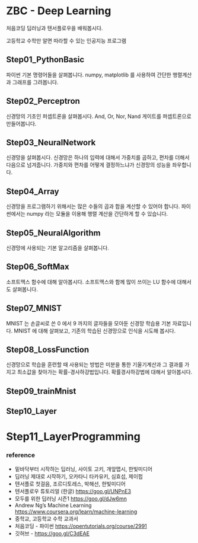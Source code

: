 # ZBC - Deep Learning

처음코딩 딥러닝과 텐서플로우을 배워봅시다.

고등학교 수학만 알면 따라할 수 있는 인공지능 프로그램



## Step01_PythonBasic

파이썬 기본 명령어들을 살펴봅니다.
numpy, matplotlib 를 사용하여 간단한 행렬계산과 그래프를 그려봅니다.


## Step02_Perceptron

신경망의 기초인 퍼셉트론을 살펴봅시다.
And, Or, Nor, Nand 게이트를 퍼셉트론으로 만들어봅니다.

## Step03_NeuralNetwork

신경망을 살펴봅시다. 신경망은 하나의 입력에 대해서 가중치를 곱하고, 편차를 더해서 다음으로 넘겨줍니다.
가중치와 편차를 어떻게 결정하느냐가 신경망의 성능을 좌우합니다.

## Step04_Array

신경망을 프로그램하기 위해서는 많은 수들의 곱과 합을 계산할 수 있어야 합니다.
파이썬에서는 numpy 라는 모듈을 이용해 행렬 계산을 간단하게 할 수 있습니다.

## Step05_NeuralAlgorithm

신경망에 사용되는 기본 알고리즘을 살펴봅니다.

## Step06_SoftMax

소프트맥스 함수에 대해 알아봅시다. 소프트맥스와 함께 많이 쓰이는 LU 함수에 대해서도 살펴봅니다.

## Step07_MNIST

MNIST 는 손글씨로 쓴 0 에서 9 까지의 글자들을 모아둔 신경망 학습용 기본 자료입니다.
MNIST 에 대해 살펴보고, 기존의 학습된 신경망으로 인식을 시도해 봅시다.

## Step08_LossFunction

신경망으로 학습을 훈련할 때 사용되는 방법은 미분을 통한 기울기계산과 그 결과를 가지고 최소값을 찾아가는 확률-경사하강법입니다. 확률경사하강법에 대해서 알아봅시다.

## Step09_trainMnist

## Step10_Layer

# Step11_LayerProgramming



### reference

* 밑바닥부터 시작하는 딥러닝, 사이토 고키, 개앞맵시, 한빛미디어
* 딥러닝 제대로 시작하기, 오카타니 타카유키, 심효섭, 제이펍
* 텐서플로 첫걸음, 조르디토레스, 박해선, 한빛미디어
* 텐서플로우 튜토리얼 (한글) https://goo.gl/UNPnE3
* 모두를 위한 딥러닝 시즌1  https://goo.gl/dJw6mn
* Andrew Ng’s Machine Learning   https://www.coursera.org/learn/machine-learning
* 중학교, 고등학교 수학 교과서 
* 처음코딩 - 파이썬  https://opentutorials.org/course/2991
* 깃허브 - https://goo.gl/C3dEAE
